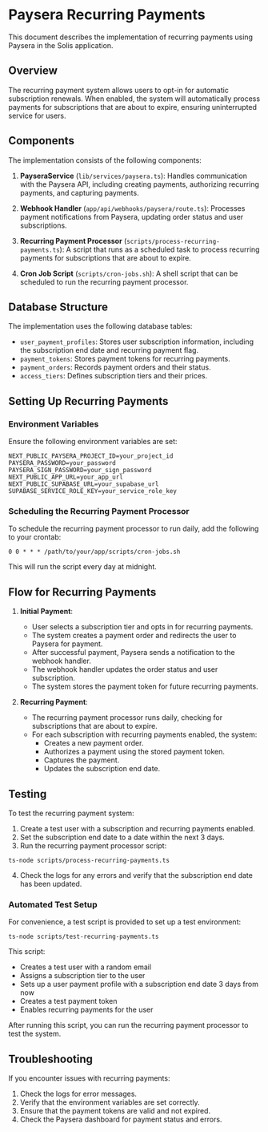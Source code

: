 # Paysera Recurring Payments

This document describes the implementation of recurring payments using Paysera in the Solis application.

## Overview

The recurring payment system allows users to opt-in for automatic subscription renewals. When enabled, the system will automatically process payments for subscriptions that are about to expire, ensuring uninterrupted service for users.

## Components

The implementation consists of the following components:

1. **PayseraService** (`lib/services/paysera.ts`): Handles communication with the Paysera API, including creating payments, authorizing recurring payments, and capturing payments.

2. **Webhook Handler** (`app/api/webhooks/paysera/route.ts`): Processes payment notifications from Paysera, updating order status and user subscriptions.

3. **Recurring Payment Processor** (`scripts/process-recurring-payments.ts`): A script that runs as a scheduled task to process recurring payments for subscriptions that are about to expire.

4. **Cron Job Script** (`scripts/cron-jobs.sh`): A shell script that can be scheduled to run the recurring payment processor.

## Database Structure

The implementation uses the following database tables:

- `user_payment_profiles`: Stores user subscription information, including the subscription end date and recurring payment flag.
- `payment_tokens`: Stores payment tokens for recurring payments.
- `payment_orders`: Records payment orders and their status.
- `access_tiers`: Defines subscription tiers and their prices.

## Setting Up Recurring Payments

### Environment Variables

Ensure the following environment variables are set:

```
NEXT_PUBLIC_PAYSERA_PROJECT_ID=your_project_id
PAYSERA_PASSWORD=your_password
PAYSERA_SIGN_PASSWORD=your_sign_password
NEXT_PUBLIC_APP_URL=your_app_url
NEXT_PUBLIC_SUPABASE_URL=your_supabase_url
SUPABASE_SERVICE_ROLE_KEY=your_service_role_key
```

### Scheduling the Recurring Payment Processor

To schedule the recurring payment processor to run daily, add the following to your crontab:

```
0 0 * * * /path/to/your/app/scripts/cron-jobs.sh
```

This will run the script every day at midnight.

## Flow for Recurring Payments

1. **Initial Payment**:
   - User selects a subscription tier and opts in for recurring payments.
   - The system creates a payment order and redirects the user to Paysera for payment.
   - After successful payment, Paysera sends a notification to the webhook handler.
   - The webhook handler updates the order status and user subscription.
   - The system stores the payment token for future recurring payments.

2. **Recurring Payment**:
   - The recurring payment processor runs daily, checking for subscriptions that are about to expire.
   - For each subscription with recurring payments enabled, the system:
     - Creates a new payment order.
     - Authorizes a payment using the stored payment token.
     - Captures the payment.
     - Updates the subscription end date.

## Testing

To test the recurring payment system:

1. Create a test user with a subscription and recurring payments enabled.
2. Set the subscription end date to a date within the next 3 days.
3. Run the recurring payment processor script:

```
ts-node scripts/process-recurring-payments.ts
```

4. Check the logs for any errors and verify that the subscription end date has been updated.

### Automated Test Setup

For convenience, a test script is provided to set up a test environment:

```
ts-node scripts/test-recurring-payments.ts
```

This script:
- Creates a test user with a random email
- Assigns a subscription tier to the user
- Sets up a user payment profile with a subscription end date 3 days from now
- Creates a test payment token
- Enables recurring payments for the user

After running this script, you can run the recurring payment processor to test the system.

## Troubleshooting

If you encounter issues with recurring payments:

1. Check the logs for error messages.
2. Verify that the environment variables are set correctly.
3. Ensure that the payment tokens are valid and not expired.
4. Check the Paysera dashboard for payment status and errors. 